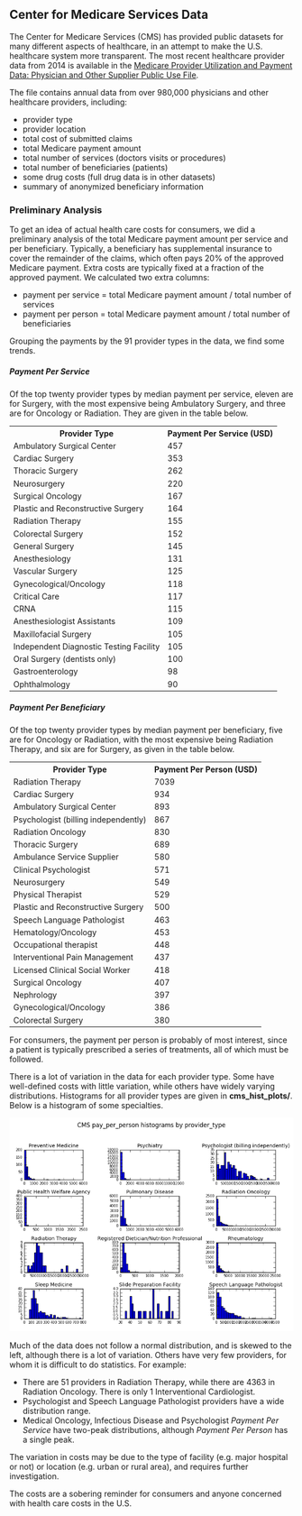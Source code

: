 ## Center for Medicare Services Data

The Center for Medicare Services (CMS) has provided public datasets for many different aspects of healthcare, in an attempt to make the U.S. healthcare system more transparent.  The most recent healthcare provider data from 2014 is available in the [Medicare Provider Utilization and Payment Data: Physician and Other Supplier Public Use File](https://www.cms.gov/Research-Statistics-Data-and-Systems/Statistics-Trends-and-Reports/Medicare-Provider-Charge-Data/Physician-and-Other-Supplier2014.html).  

The file contains annual data from over 980,000 physicians and other healthcare providers, including: 
+ provider type
+ provider location
+ total cost of submitted claims
+ total Medicare payment amount 
+ total number of services (doctors visits or procedures)
+ total number of beneficiaries (patients)
+ some drug costs (full drug data is in other datasets)
+ summary of anonymized beneficiary information

### Preliminary Analysis
To get an idea of actual health care costs for consumers, we did a preliminary analysis of the total Medicare payment amount per service and per beneficiary.  Typically, a beneficiary has supplemental insurance to cover the remainder of the claims, which often pays 20% of the approved Medicare payment.  Extra costs are typically fixed at a fraction of the approved payment.  We calculated two extra columns:
+ payment per service = total Medicare payment amount / total number of services
+ payment per person = total Medicare payment amount / total number of beneficiaries

Grouping the payments by the 91 provider types in the data, we find some trends.  

##### Payment Per Service
Of the top twenty provider types by median payment per service, eleven are for Surgery, with the most expensive being Ambulatory Surgery, and three are for Oncology or Radiation.  They are given in the table below.  

<table>
<th>Provider Type</th><th>Payment Per Service (USD)</th>
<tr><td>Ambulatory Surgical Center</td><td>457</td></tr>
<tr><td>Cardiac Surgery</td><td>353</td></tr>
<tr><td>Thoracic Surgery</td><td>262</td></tr>
<tr><td>Neurosurgery</td><td>220</td></tr>
<tr><td>Surgical Oncology</td><td>167</td></tr>
<tr><td>Plastic and Reconstructive Surgery</td><td>164</td></tr>
<tr><td>Radiation Therapy</td><td>155</td></tr>
<tr><td>Colorectal Surgery</td><td>152</td></tr>
<tr><td>General Surgery</td><td>145</td></tr>
<tr><td>Anesthesiology</td><td>131</td></tr>
<tr><td>Vascular Surgery</td><td>125</td></tr>
<tr><td>Gynecological/Oncology</td><td>118</td></tr>
<tr><td>Critical Care</td><td>117</td></tr>
<tr><td>CRNA</td><td>115</td></tr>
<tr><td>Anesthesiologist Assistants</td><td>109</td></tr>
<tr><td>Maxillofacial Surgery</td><td>105</td></tr>
<tr><td>Independent Diagnostic Testing Facility</td><td>105</td></tr>
<tr><td>Oral Surgery (dentists only)</td><td>100</td></tr>
<tr><td>Gastroenterology</td><td>98</td></tr>
<tr><td>Ophthalmology</td><td>90</td></tr>
</table>

##### Payment Per Beneficiary
Of the top twenty provider types by median payment per beneficiary, five are for Oncology or Radiation, with the most expensive being Radiation Therapy, and six are for Surgery, as given in the table below.  

<table>
<th>Provider Type</th><th>Payment Per Person (USD)</th>
<tr><td>Radiation Therapy</td><td>7039</td></tr>
<tr><td>Cardiac Surgery</td><td>934</td></tr>
<tr><td>Ambulatory Surgical Center</td><td>893</td></tr>
<tr><td>Psychologist (billing independently)</td><td>867</td></tr>
<tr><td>Radiation Oncology</td><td>830</td></tr>
<tr><td>Thoracic Surgery</td><td>689</td></tr>
<tr><td>Ambulance Service Supplier</td><td>580</td></tr>
<tr><td>Clinical Psychologist</td><td>571</td></tr>
<tr><td>Neurosurgery</td><td>549</td></tr>
<tr><td>Physical Therapist</td><td>529</td></tr>
<tr><td>Plastic and Reconstructive Surgery</td><td>500</td></tr>
<tr><td>Speech Language Pathologist</td><td>463</td></tr>
<tr><td>Hematology/Oncology</td><td>453</td></tr>
<tr><td>Occupational therapist</td><td>448</td></tr>
<tr><td>Interventional Pain Management</td><td>437</td></tr>
<tr><td>Licensed Clinical Social Worker</td><td>418</td></tr>
<tr><td>Surgical Oncology</td><td>407</td></tr>
<tr><td>Nephrology</td><td>397</td></tr>
<tr><td>Gynecological/Oncology</td><td>386</td></tr>
<tr><td>Colorectal Surgery</td><td>380</td></tr>
</table>

For consumers, the payment per person is probably of most interest, since a patient is typically prescribed a series of treatments, all of which must be followed.

There is a lot of variation in the data for each provider type.  Some have well-defined costs with little variation, while others have widely varying distributions.  Histograms for all provider types are given in __cms_hist_plots/__.  Below is a histogram of some specialties.  

<img src="https://github.com/bfetler/cms_medicare/blob/master/cms_hist_plots/hist_pay_per_person_group7.png" alt="example histogram per person" />

Much of the data does not follow a normal distribution, and is skewed to the left, although there is a lot of variation.  Others have very few providers, for whom it is difficult to do statistics.  For example:
+ There are 51 providers in Radiation Therapy, while there are 4363 in Radiation Oncology.  There is only 1 Interventional Cardiologist.  
+ Psychologist and Speech Language Pathologist providers have a wide distribution range. 
+ Medical Oncology, Infectious Disease and Psychologist *Payment Per Service* have two-peak distributions, although *Payment Per Person* has a single peak.  

The variation in costs may be due to the type of facility (e.g. major hospital or not) or location (e.g. urban or rural area), and requires further investigation.  

The costs are a sobering reminder for consumers and anyone concerned with health care costs in the U.S.
